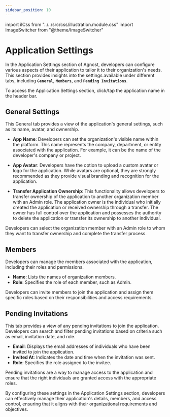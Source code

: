 ```yaml
---
sidebar_position: 10
---
```


import ilCss from "../../src/css/illustration.module.css"
import ImageSwitcher from "@theme/ImageSwitcher"

# Application Settings

In the Application Settings section of Agnost, developers can configure various
aspects of their application to tailor it to their organization's needs. This
section provides insights into the settings available under different tabs,
including **`General`**, **`Members`**, and **`Pending Invitations`**.

To access the Application Settings section, click/tap the application name in
the header bar.

<ImageSwitcher
  lightImageSrc="/img/docs/application-development/app-settings-l.png?text=LightMode"
  darkImageSrc="/img/docs/application-development/app-settings.png?text=DarkMode"
  className={ilCss.illustration__md}
  width={820}
/>

## General Settings

This General tab provides a view of the application's general settings, such as
its name, avatar, and ownership.

<ImageSwitcher
  lightImageSrc="/img/docs/application-development/general-settings-l.png?text=LightMode"
  darkImageSrc="/img/docs/application-development/general-settings.png?text=DarkMode"
  className={ilCss.illustration__md}
  width={480}
/>

- **App Name**: Developers can set the organization's visible name within the
  platform. This name represents the company, department, or entity associated
  with the application. For example, it can be the name of the developer's
  company or project.

- **App Avatar**: Developers have the option to upload a custom avatar or logo
  for the application. While avatars are optional, they are strongly recommended
  as they provide visual branding and recognition for the application.

- **Transfer Application Ownership**: This functionality allows developers to
  transfer ownership of the application to another organization member with an
  Admin role. The application owner is the individual who initially created the
  application or received ownership through a transfer. The owner has full
  control over the application and possesses the authority to delete the
  application or transfer its ownership to another individual.

Developers can select the organization member with an Admin role to whom they
want to transfer ownership and complete the transfer process.

## Members

Developers can manage the members associated with the application, including
their roles and permissions.

<ImageSwitcher
  lightImageSrc="/img/docs/application-development/member-settings-l.png?text=LightMode"
  darkImageSrc="/img/docs/application-development/member-settings.png?text=DarkMode"
  className={ilCss.illustration__md}
  width={480}
/>

- **Name**: Lists the names of organization members.
- **Role**: Specifies the role of each member, such as Admin.

Developers can invite members to join the application and assign them specific
roles based on their responsibilities and access requirements.

## Pending Invitations

This tab provides a view of any pending invitations to join the application.
Developers can search and filter pending invitations based on criteria such as
email, invitation date, and role.

<ImageSwitcher
  lightImageSrc="/img/docs/application-development/pending-invites-l.png?text=LightMode"
  darkImageSrc="/img/docs/application-development/pending-invites.png?text=DarkMode"
  className={ilCss.illustration__md}
  width={480}
/>

- **Email**: Displays the email addresses of individuals who have been invited
  to join the application.
- **Invited At**: Indicates the date and time when the invitation was sent.
- **Role**: Specifies the role assigned to the invitee.

Pending invitations are a way to manage access to the application and ensure
that the right individuals are granted access with the appropriate roles.

By configuring these settings in the Application Settings section, developers
can effectively manage their application's details, members, and access control,
ensuring that it aligns with their organizational requirements and objectives.
